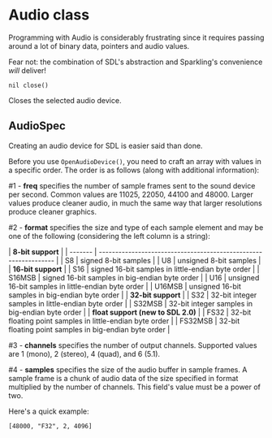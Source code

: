 # Audio class

Programming with Audio is considerably frustrating since it requires passing
around a lot of binary data, pointers and audio values.

Fear not: the combination of SDL's abstraction and Sparkling's convenience
*will* deliver!

	nil close()

Closes the selected audio device.

## AudioSpec

Creating an audio device for SDL is easier said than done.

Before you use `OpenAudioDevice()`, you need to craft an array with values in
a specific order. The order is as follows (along with additional information):

\#1 - **freq** specifies the number of sample frames sent to the sound device per
second. Common values are 11025, 22050, 44100 and 48000.
Larger values produce cleaner audio, in much the same way that larger
resolutions produce cleaner graphics.

\#2 - **format** specifies the size and type of each sample element and may be one
of the following (considering the left column is a string):

|                             **8-bit support**                              |
| ------- | ---------------------------------------------------------------- |
| S8      | signed 8-bit samples                                             |
| U8      | unsigned 8-bit samples                                           |
|                            **16-bit support**                              |
| S16     | signed 16-bit samples in little-endian byte order                |
| S16MSB  | signed 16-bit samples in big-endian byte order                   |
| U16     | unsigned 16-bit samples in little-endian byte order              |
| U16MSB  | unsigned 16-bit samples in big-endian byte order                 |
|                           **32-bit support**                               |
| S32     | 32-bit integer samples in little-endian byte order               |
| S32MSB  | 32-bit integer samples in big-endian byte order                  |
|                     **float support (new to SDL 2.0)**                     |
| FS32    | 32-bit floating point samples in little-endian byte order        |
| FS32MSB | 32-bit floating point samples in big-endian byte order           |

\#3 - **channels** specifies the number of output channels.
Supported values are 1 (mono), 2 (stereo), 4 (quad), and 6 (5.1).

\#4 - **samples** specifies the size of the audio buffer in sample frames.
A sample frame is a chunk of audio data of the size specified in format
multiplied by the number of channels. This field's value must be a power of two.

Here's a quick example:

	[48000, "F32", 2, 4096]
